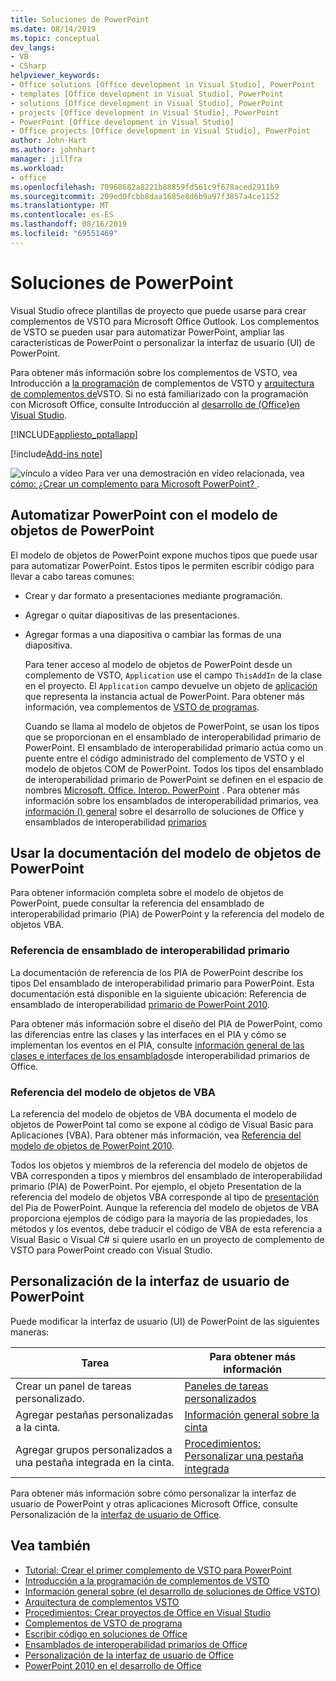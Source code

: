```yaml
---
title: Soluciones de PowerPoint
ms.date: 08/14/2019
ms.topic: conceptual
dev_langs:
- VB
- CSharp
helpviewer_keywords:
- Office solutions [Office development in Visual Studio], PowerPoint
- templates [Office development in Visual Studio], PowerPoint
- solutions [Office development in Visual Studio], PowerPoint
- projects [Office development in Visual Studio], PowerPoint
- PowerPoint [Office development in Visual Studio]
- Office projects [Office development in Visual Studio], PowerPoint
author: John-Hart
ms.author: johnhart
manager: jillfra
ms.workload:
- office
ms.openlocfilehash: 70968682a8221b88859fd561c9f678aced2911b9
ms.sourcegitcommit: 209ed0fcbb8daa1685e8d6b9a97f3857a4ce1152
ms.translationtype: MT
ms.contentlocale: es-ES
ms.lasthandoff: 08/16/2019
ms.locfileid: "69551469"
---
```

# <a name="powerpoint-solutions"></a>Soluciones de PowerPoint
  Visual Studio ofrece plantillas de proyecto que puede usarse para crear complementos de VSTO para Microsoft Office Outlook. Los complementos de VSTO se pueden usar para automatizar PowerPoint, ampliar las características de PowerPoint o personalizar la interfaz de usuario (UI) de PowerPoint.

 Para obtener más información sobre los complementos de VSTO, vea Introducción a [la programación](../vsto/getting-started-programming-vsto-add-ins.md) de complementos de VSTO y [arquitectura de complementos de](../vsto/architecture-of-vsto-add-ins.md)VSTO. Si no está familiarizado con la programación con Microsoft Office, consulte Introducción al [desarrollo de &#40;Office&#41;en Visual Studio](../vsto/getting-started-office-development-in-visual-studio.md).

 [!INCLUDE[appliesto_pptallapp](../vsto/includes/appliesto-pptallapp-md.md)]

[!include[Add-ins note](includes/addinsnote.md)]

 ![vínculo a vídeo](../vsto/media/playvideo.gif "vínculo a vídeo") Para ver una demostración en vídeo relacionada, vea [cómo: ¿Crear un complemento para Microsoft PowerPoint? ](http://go.microsoft.com/fwlink/?LinkId=132767).

## <a name="automate-powerpoint-by-using-the-powerpoint-object-model"></a>Automatizar PowerPoint con el modelo de objetos de PowerPoint
 El modelo de objetos de PowerPoint expone muchos tipos que puede usar para automatizar PowerPoint. Estos tipos le permiten escribir código para llevar a cabo tareas comunes:

- Crear y dar formato a presentaciones mediante programación.

- Agregar o quitar diapositivas de las presentaciones.

- Agregar formas a una diapositiva o cambiar las formas de una diapositiva.

  Para tener acceso al modelo de objetos de PowerPoint desde un complemento de VSTO, `Application` use el campo `ThisAddIn` de la clase en el proyecto. El `Application` campo devuelve un objeto de [aplicación](/previous-versions/office/developer/office-2010/ff764034(v=office.14)) que representa la instancia actual de PowerPoint. Para obtener más información, vea complementos de [VSTO de programas](../vsto/programming-vsto-add-ins.md).

  Cuando se llama al modelo de objetos de PowerPoint, se usan los tipos que se proporcionan en el ensamblado de interoperabilidad primario de PowerPoint. El ensamblado de interoperabilidad primario actúa como un puente entre el código administrado del complemento de VSTO y el modelo de objetos COM de PowerPoint. Todos los tipos del ensamblado de interoperabilidad primario de PowerPoint se definen en el espacio de nombres [Microsoft. Office. Interop. PowerPoint](/previous-versions/office/developer/office-2010/ff763170(v=office.14)) . Para obtener más información sobre los ensamblados de interoperabilidad primarios, vea [información &#40;&#41; general](../vsto/office-solutions-development-overview-vsto.md) sobre el desarrollo de soluciones de Office y ensamblados de interoperabilidad [primarios](../vsto/office-primary-interop-assemblies.md)

## <a name="WordOMDocumentation"></a>Usar la documentación del modelo de objetos de PowerPoint
 Para obtener información completa sobre el modelo de objetos de PowerPoint, puede consultar la referencia del ensamblado de interoperabilidad primario (PIA) de PowerPoint y la referencia del modelo de objetos VBA.

### <a name="primary-interop-assembly-reference"></a>Referencia de ensamblado de interoperabilidad primario
 La documentación de referencia de los PIA de PowerPoint describe los tipos Del ensamblado de interoperabilidad primario para PowerPoint. Esta documentación está disponible en la siguiente ubicación: Referencia de ensamblado de interoperabilidad [primario de PowerPoint 2010](http://go.microsoft.com/fwlink/?LinkId=189588).

 Para obtener más información sobre el diseño del PIA de PowerPoint, como las diferencias entre las clases y las interfaces en el PIA y cómo se implementan los eventos en el PIA, consulte [información general de las clases e interfaces de los ensamblados](http://go.microsoft.com/fwlink/?LinkId=199885)de interoperabilidad primarios de Office.

### <a name="vba-object-model-reference"></a>Referencia del modelo de objetos de VBA
 La referencia del modelo de objetos de VBA documenta el modelo de objetos de PowerPoint tal como se expone al código de Visual Basic para Aplicaciones (VBA). Para obtener más información, vea [Referencia del modelo de objetos de PowerPoint 2010](http://go.microsoft.com/fwlink/?LinkId=199770).

 Todos los objetos y miembros de la referencia del modelo de objetos de VBA corresponden a tipos y miembros del ensamblado de interoperabilidad primario (PIA) de PowerPoint. Por ejemplo, el objeto Presentation de la referencia del modelo de objetos VBA corresponde al tipo de [presentación](/previous-versions/office/developer/office-2010/ff761925(v=office.14)) del Pia de PowerPoint. Aunque la referencia del modelo de objetos de VBA proporciona ejemplos de código para la mayoría de las propiedades, los métodos y los eventos, debe traducir el código de VBA de esta referencia a Visual Basic o Visual C# si quiere usarlo en un proyecto de complemento de VSTO para PowerPoint creado con Visual Studio.

## <a name="customize-the-user-interface-of-powerpoint"></a>Personalización de la interfaz de usuario de PowerPoint
 Puede modificar la interfaz de usuario (UI) de PowerPoint de las siguientes maneras:

|Tarea|Para obtener más información|
|----------|--------------------------|
|Crear un panel de tareas personalizado.|[Paneles de tareas personalizados](../vsto/custom-task-panes.md)|
|Agregar pestañas personalizadas a la cinta.|[Información general sobre la cinta](../vsto/ribbon-overview.md)|
|Agregar grupos personalizados a una pestaña integrada en la cinta.|[Procedimientos: Personalizar una pestaña integrada](../vsto/how-to-customize-a-built-in-tab.md)|

 Para obtener más información sobre cómo personalizar la interfaz de usuario de PowerPoint y otras aplicaciones Microsoft Office, consulte Personalización de la [interfaz de usuario de Office](../vsto/office-ui-customization.md).

## <a name="see-also"></a>Vea también
- [Tutorial: Crear el primer complemento de VSTO para PowerPoint](../vsto/walkthrough-creating-your-first-vsto-add-in-for-powerpoint.md)
- [Introducción a la programación de complementos de VSTO](../vsto/getting-started-programming-vsto-add-ins.md)
- [Información general sobre &#40;el desarrollo de soluciones de Office VSTO&#41;](../vsto/office-solutions-development-overview-vsto.md)
- [Arquitectura de complementos VSTO](../vsto/architecture-of-vsto-add-ins.md)
- [Procedimientos: Crear proyectos de Office en Visual Studio](../vsto/how-to-create-office-projects-in-visual-studio.md)
- [Complementos de VSTO de programa](../vsto/programming-vsto-add-ins.md)
- [Escribir código en soluciones de Office](../vsto/writing-code-in-office-solutions.md)
- [Ensamblados de interoperabilidad primarios de Office](../vsto/office-primary-interop-assemblies.md)
- [Personalización de la interfaz de usuario de Office](../vsto/office-ui-customization.md)
- [PowerPoint 2010 en el desarrollo de Office](http://go.microsoft.com/fwlink/?LinkId=199015)
